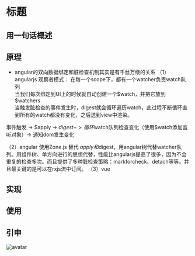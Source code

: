# 标题

## 用一句话概述

## 原理
- angular的双向数据绑定和脏检查机制其实是有千丝万缕的关系
（1）angularjs
观察者模式：
在每一个scope下，都有一个watcher负责watch队列  
当我们每次绑定到UI上的时候就自动创建一个$watch，并把它放到 $watchers  
当触发脏检查的事件发生时，digest就会循环遍历watch，此过程不断循环直到所有的watch都没有变化，之后送到view中渲染。

事件触发 -> $apply -> $digest -> 循环$watch队列检查变化（使用$watch添加监听对象）-> 通知dom发生变化

（2）angular
使用Zone.js 替代 $apply和$digest，用angular树代替watcher队列。用组件树、单方向进行的思想代替，性能比angularjs提高了很多，因为不会重复的检查多次。而且提供了多种脏检查策略：markforcheck、detach等等。并且最关键的是可以在rxjs流中订阅。
（3）vue

## 实现

## 使用

## 引申

![avatar](./img/20190805213129.png)